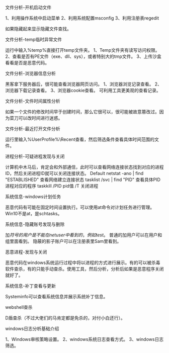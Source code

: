文件分析-开机启动文件

1、利用操作系统中启动菜单
2、利用系统配置msconfig
3、利用注册表regedit

   如果隐藏起来显示隐藏文件查找。

文件分析-temp临时异常文件

运行中输入%temp%直接打开temp文件夹。
1、Temp文件夹有读写访问权限。
2、查看是否有PE文件（exe、dll、sys），或者特别大的tmp文件。
3、上传沙盒看看是否是恶意代码。

文件分析-浏览器信息分析

黑客拿下服务器后，很可能查看浏览器网页访问。
1、浏览器浏览记录查看。
2、浏览器下载记录查看。
3、浏览器cookie查看。
可利用工具更美观的查看记录。

文件分析-文件时间属性分析

 如果一个文件的修改时间早于创建时间，那么它很可以，很可能被故意篡改过。因为菜刀可以改时间进行迷惑。

文件分析-最近打开文件分析

运行里输入%UserProfile%\Recent查看，然后筛选条件查看具体时间范围的文件。

进程分析-可疑进程发现与关闭

计算机中木马后，肯定会和外部通信，此时可以查看网络连接状态找到对应的进程ID，然后关闭进程ID就可以关闭连接状态。
Default
netstat -ano | find "ESTABLISHED" 查看网络建立连接状态
tasklist /svc | find "PID" 查看具体PID进程对应的程序
taskkill /PID pid值 /T 关闭进程

系统信息-windows计划任务

恶意代码有可能在固定时间设置执行。可以使用at命令对计划任务进行管理。
Win10不是at，是schtasks。

系统信息-隐藏账号发现与删除

 加$符号的用户是不能在net user中看到的，例如test$。
  普通的加用户可以在用户和组里面看到。
隐蔽的影子账户可以在注册表里Sam里看到。

恶意进程-发现与关闭

  恶意代码在windows系统运行过程中将以进程的方式进行展示。有的可以被杀毒软件查杀，有的只能手动查杀。使用工具，然后分析，分析后如果是恶意程序关闭就好了。

系统信息-补丁查看与更新

Systeminfo可以查看系统信息并展示系统补丁信息。

webshell查杀

   D盾查杀（不过大佬们的马肯定都是免杀的，对付小白还行）。

windows日志分析基础介绍

1、Windows审核策略设置。
2、windows系统日志查看方式。
3、windows日志筛选。